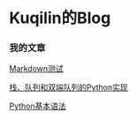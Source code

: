 # Kuqilin的Blog

### 我的文章

[Markdown测试](post-test)   

[栈、队列和双端队列的Python实现](zhan-dui-lie-hu-shuang-duan-dui-lie-di-python-shi-xian)   

[Python基本语法](python-ji-ben-yu-fa)
